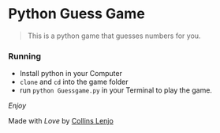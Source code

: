 # Python Guess Game
> This is a python game that guesses numbers for you.

### Running

- Install python in your Computer
- `clone` and `cd` into the game folder
- run `python Guessgame.py` in your Terminal to play the game.

_Enjoy_

Made with _Love_ by [Collins Lenjo](https://twitter.com/collo_scream/)
